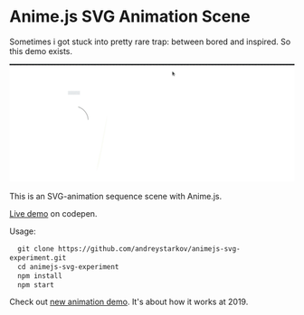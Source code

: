 # Anime.js SVG Animation Scene

Sometimes i got stuck into pretty rare trap: between bored and inspired.
So this demo exists.

<img src="animation.gif">

This is an SVG-animation sequence scene with Anime.js.

<a href="https://codepen.io/andreystarkov/pen/MJBvXw/">Live demo</a> on codepen.

Usage:

```
  git clone https://github.com/andreystarkov/animejs-svg-experiment.git
  cd animejs-svg-experiment
  npm install
  npm start
```

Check out [new animation demo](https://github.com/andreystarkov).
It's about how it works at 2019.
